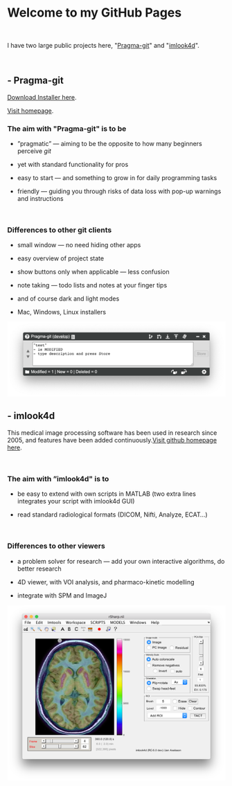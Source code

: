Welcome to my GitHub Pages
==========================

 

I have two large public projects here, "[Pragma-git](#--pragma-git)" and
"[imlook4d](#--imlook4d)".

 

**- Pragma-git**
----------------

[Download Installer
here](https://github.com/JanAxelsson/Pragma-git/releases/latest).

[Visit homepage](https://janaxelsson.github.io/Pragma-git/).

### The aim with "Pragma-git" is to be

-   ”pragmatic” — aiming to be the opposite to how many beginners perceive *git*

-   yet with standard functionality for pros

-   easy to start — and something to grow in for daily programming tasks

-   friendly — guiding you through risks of data loss with pop-up warnings and
    instructions

 

### Differences to other git clients

-   small window — no need hiding other apps

-   easy overview of project state

-   show buttons only when applicable — less confusion

-   note taking — todo lists and notes at your finger tips

-   and of course dark and light modes

-   Mac, Windows, Linux installers

![](https://raw.githubusercontent.com/JanAxelsson/Pragma-git/master/images/Pragma-git-screen-shot.png)

**- imlook4d**
--------------

This medical image processing software has been used in research since 2005, and
features have been added continuously.[Visit github homepage
here](https://janaxelsson.github.io/imlook4d/).

 

### The aim with ”imlook4d" is to

-   be easy to extend with own scripts in MATLAB (two extra lines integrates
    your script with imlook4d GUI)

-   read standard radiological formats (DICOM, Nifti, Analyze, ECAT…)

 

### Differences to other viewers

-   a problem solver for research — add your own interactive algorithms, do
    better research

-   4D viewer, with VOI analysis, and pharmaco-kinetic modelling

-   integrate with SPM and ImageJ

![](https://raw.githubusercontent.com/JanAxelsson/imlook4d/develop/Imlook4d_PET_MRI_screenshot.png)
